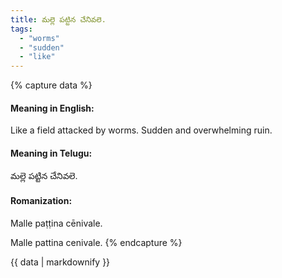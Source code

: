 ```yaml
---
title: మల్లె పట్టిన చేనివలె.
tags:
  - "worms"
  - "sudden"
  - "like"
---
```


{% capture data %}
#### Meaning in English:
Like a field attacked by worms.
Sudden and overwhelming ruin.

#### Meaning in Telugu:
మల్లె పట్టిన చేనివలె.

#### Romanization:
Malle paṭṭina cēnivale.

Malle pattina cenivale.
{% endcapture %}

{{ data | markdownify }}


